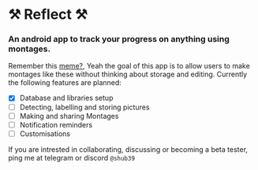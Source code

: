 # ⚒️ Reflect ⚒️

### An android app to track your progress on anything using montages.

Remember this [meme?](https://www.youtube.com/watch?v=65nfbW-27ps&pp=ygURYWdlIDEyIHRvIG1hcnJpZWQ%3D), Yeah the goal of this app is to allow users to make montages like these without thinking about storage and editing.
Currently the following features are planned: 

- [x] Database and libraries setup
- [ ] Detecting, labelling and storing pictures
- [ ] Making and sharing Montages
- [ ] Notification reminders
- [ ] Customisations

If you are intrested in collaborating, discussing or becoming a beta tester, ping me at telegram or discord `@shub39`
